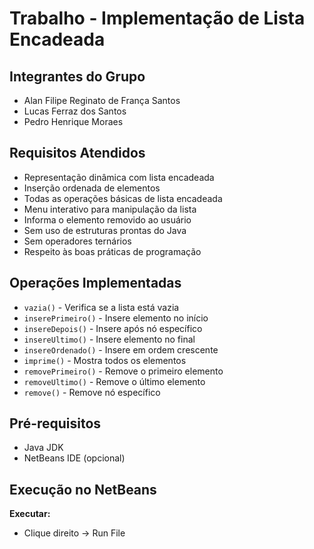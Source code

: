 # Trabalho - Implementação de Lista Encadeada

## Integrantes do Grupo
- Alan Filipe Reginato de França Santos 
- Lucas Ferraz dos Santos
- Pedro Henrique Moraes

## Requisitos Atendidos
- Representação dinâmica com lista encadeada
- Inserção ordenada de elementos
- Todas as operações básicas de lista encadeada
- Menu interativo para manipulação da lista
- Informa o elemento removido ao usuário
- Sem uso de estruturas prontas do Java
- Sem operadores ternários
- Respeito às boas práticas de programação

## Operações Implementadas
- `vazia()` - Verifica se a lista está vazia
- `inserePrimeiro()` - Insere elemento no início
- `insereDepois()` - Insere após nó específico  
- `insereUltimo()` - Insere elemento no final
- `insereOrdenado()` - Insere em ordem crescente
- `imprime()` - Mostra todos os elementos
- `removePrimeiro()` - Remove o primeiro elemento
- `removeUltimo()` - Remove o último elemento
- `remove()` - Remove nó específico

## Pré-requisitos
- Java JDK
- NetBeans IDE (opcional)

## Execução no NetBeans

**Executar:**
   - Clique direito → Run File
